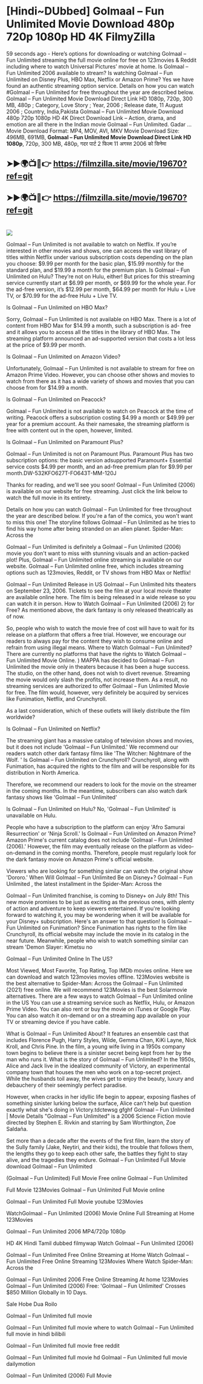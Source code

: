 # [Hindi~DUbbed] Golmaal – Fun Unlimited Movie Download 480p 720p 1080p HD 4K FilmyZilla


59 seconds ago - Here’s options for downloading or watching Golmaal – Fun Unlimited streaming the full movie online for free on 123movies & Reddit including where to watch Universal Pictures’ movie at home. Is Golmaal – Fun Unlimited 2006 available to stream? Is watching Golmaal – Fun Unlimited on Disney Plus, HBO Max, Netflix or Amazon Prime? Yes we have found an authentic streaming option service. Details on how you can watch #Golmaal – Fun Unlimited for free throughout the year are described below. Golmaal – Fun Unlimited Movie Download Direct Link HD 1080p, 720p, 300 MB, 480p ; Category, Love Story ; Year, 2006 ; Release date, 11 August 2006 ; Country, India,Pakista Golmaal – Fun Unlimited Movie Download 480p 720p 1080p HD 4K Direct Download Link – Action, drama, and emotion are all there in the Indian movie Golmaal – Fun Unlimited. Gadar ...
Movie Download Format: MP4, MOV, AVI, MKV
Movie Download Size: 496MB, 691MB, **Golmaal – Fun Unlimited Movie Download Direct Link HD 1080p**, 720p, 300 MB, 480p, गदर पार्ट 2 फिल्म 11 अगस्त 2006 को सिनेमा

## ➤►🌍📺📱👉   https://filmzilla.site/movie/19670?ref=git

## ➤►🌍📺📱👉   https://filmzilla.site/movie/19670?ref=git

#

<img src="https://image.tmdb.org/t/p/w780//vstG9R65y2GlWbmrd1KJx2Rc300.jpg" />

Golmaal – Fun Unlimited is not available to watch on Netflix. If you’re interested in other movies and shows, one can access the vast library of titles within Netflix under various subscription costs depending on the plan you choose: $9.99 per month for the basic plan, $15.99 monthly for the standard plan, and $19.99 a month for the premium plan. Is Golmaal – Fun Unlimited on Hulu? They’re not on Hulu, either! But prices for this streaming service currently start at $6.99 per month, or $69.99 for the whole year. For the ad-free version, it’s $12.99 per month, $64.99 per month for Hulu + Live TV, or $70.99 for the ad-free Hulu + Live TV.

Is Golmaal – Fun Unlimited on HBO Max?

Sorry, Golmaal – Fun Unlimited is not available on HBO Max. There is a lot of content from HBO Max for $14.99 a month, such a subscription is ad- free and it allows you to access all the titles in the library of HBO Max. The streaming platform announced an ad-supported version that costs a lot less at the price of $9.99 per month.

Is Golmaal – Fun Unlimited on Amazon Video?

Unfortunately, Golmaal – Fun Unlimited is not available to stream for free on Amazon Prime Video. However, you can choose other shows and movies to watch from there as it has a wide variety of shows and movies that you can choose from for $14.99 a month.

Is Golmaal – Fun Unlimited on Peacock?

Golmaal – Fun Unlimited is not available to watch on Peacock at the time of writing. Peacock offers a subscription costing $4.99 a month or $49.99 per year for a premium account. As their namesake, the streaming platform is free with content out in the open, however, limited.

Is Golmaal – Fun Unlimited on Paramount Plus?

Golmaal – Fun Unlimited is not on Paramount Plus. Paramount Plus has two subscription options: the basic version adsupported Paramount+ Essential service costs $4.99 per month, and an ad-free premium plan for $9.99 per month.DW-532KFO627T-FO643T-MM-120J

Thanks for reading, and we'll see you soon! Golmaal – Fun Unlimited (2006) is available on our website for free streaming. Just click the link below to watch the full movie in its entirety.

Details on how you can watch Golmaal – Fun Unlimited for free throughout the year are described below. If you're a fan of the comics, you won't want to miss this one! The storyline follows Golmaal – Fun Unlimited as he tries to find his way home after being stranded on an alien planet. Spider-Man: Across the

Golmaal – Fun Unlimited is definitely a Golmaal – Fun Unlimited (2006) movie you don't want to miss with stunning visuals and an action-packed plot! Plus, Golmaal – Fun Unlimited online streaming is available on our website. Golmaal – Fun Unlimited online free, which includes streaming options such as 123movies, Reddit, or TV shows from HBO Max or Netflix!

Golmaal – Fun Unlimited Release in US Golmaal – Fun Unlimited hits theaters on September 23, 2006. Tickets to see the film at your local movie theater are available online here. The film is being released in a wide release so you can watch it in person. How to Watch Golmaal – Fun Unlimited (2006) 2) for Free? As mentioned above, the dark fantasy is only released theatrically as of now.

So, people who wish to watch the movie free of cost will have to wait for its release on a platform that offers a free trial. However, we encourage our readers to always pay for the content they wish to consume online and refrain from using illegal means. Where to Watch Golmaal – Fun Unlimited? There are currently no platforms that have the rights to Watch Golmaal – Fun Unlimited Movie Online. ) MAPPA has decided to Golmaal – Fun Unlimited the movie only in theaters because it has been a huge success. The studio, on the other hand, does not wish to divert revenue. Streaming the movie would only slash the profits, not increase them. As a result, no streaming services are authorized to offer Golmaal – Fun Unlimited Movie for free. The film would, however, very definitely be acquired by services like Funimation, Netflix, and Crunchyroll.

As a last consideration, which of these outlets will likely distribute the film worldwide?

Is Golmaal – Fun Unlimited on Netflix?

The streaming giant has a massive catalog of television shows and movies, but it does not include 'Golmaal – Fun Unlimited.' We recommend our readers watch other dark fantasy films like 'The Witcher: Nightmare of the Wolf. ' Is Golmaal – Fun Unlimited on Crunchyroll? Crunchyroll, along with Funimation, has acquired the rights to the film and will be responsible for its distribution in North America.

Therefore, we recommend our readers to look for the movie on the streamer in the coming months. In the meantime, subscribers can also watch dark fantasy shows like 'Golmaal – Fun Unlimited'

Is Golmaal – Fun Unlimited on Hulu? No, 'Golmaal – Fun Unlimited' is unavailable on Hulu.

People who have a subscription to the platform can enjoy 'Afro Samurai Resurrection' or 'Ninja Scroll.' Is Golmaal – Fun Unlimited on Amazon Prime? Amazon Prime's current catalog does not include 'Golmaal – Fun Unlimited (2006).' However, the film may eventually release on the platform as video-on-demand in the coming months. Therefore, people must regularly look for the dark fantasy movie on Amazon Prime's official website.

Viewers who are looking for something similar can watch the original show 'Dororo.' When Will Golmaal – Fun Unlimited Be on Disney+? Golmaal – Fun Unlimited , the latest installment in the Spider-Man: Across the

Golmaal – Fun Unlimited franchise, is coming to Disney+ on July 8th! This new movie promises to be just as exciting as the previous ones, with plenty of action and adventure to keep viewers entertained. If you're looking forward to watching it, you may be wondering when it will be available for your Disney+ subscription. Here's an answer to that question! Is Golmaal – Fun Unlimited on Funimation? Since Funimation has rights to the film like Crunchyroll, its official website may include the movie in its catalog in the near future. Meanwhile, people who wish to watch something similar can stream 'Demon Slayer: Kimetsu no

Golmaal – Fun Unlimited Online In The US?

Most Viewed, Most Favorite, Top Rating, Top IMDb movies online. Here we can download and watch 123movies movies offline. 123Movies website is the best alternative to Spider-Man: Across the Golmaal – Fun Unlimited (2021) free online. We will recommend 123Movies is the best Solarmovie alternatives. There are a few ways to watch Golmaal – Fun Unlimited online in the US You can use a streaming service such as Netflix, Hulu, or Amazon Prime Video. You can also rent or buy the movie on iTunes or Google Play. You can also watch it on-demand or on a streaming app available on your TV or streaming device if you have cable.

What is Golmaal – Fun Unlimited About? It features an ensemble cast that includes Florence Pugh, Harry Styles, Wilde, Gemma Chan, KiKi Layne, Nick Kroll, and Chris Pine. In the film, a young wife living in a 1950s company town begins to believe there is a sinister secret being kept from her by the man who runs it. What is the story of Golmaal – Fun Unlimited? In the 1950s, Alice and Jack live in the idealized community of Victory, an experimental company town that houses the men who work on a top-secret project. While the husbands toil away, the wives get to enjoy the beauty, luxury and debauchery of their seemingly perfect paradise.

However, when cracks in her idyllic life begin to appear, exposing flashes of something sinister lurking below the surface, Alice can't help but question exactly what she's doing in Victory.tdctewsg gfghf Golmaal – Fun Unlimited | Movie Details "Golmaal – Fun Unlimited" is a 2006 Science Fiction movie directed by Stephen E. Rivkin and starring by Sam Worthington, Zoe Saldaña.

Set more than a decade after the events of the first film, learn the story of the Sully family (Jake, Neytiri, and their kids), the trouble that follows them, the lengths they go to keep each other safe, the battles they fight to stay alive, and the tragedies they endure. Golmaal – Fun Unlimited Full Movie download Golmaal – Fun Unlimited

(Golmaal – Fun Unlimited) Full Movie Free online Golmaal – Fun Unlimited

Full Movie 123Movies Golmaal – Fun Unlimited Full Movie online

Golmaal – Fun Unlimited Full Movie youtube 123Movies

WatchGolmaal – Fun Unlimited (2006) Movie Online Full Streaming at Home 123Movies

Golmaal – Fun Unlimited 2006 MP4/720p 1080p

HD 4K Hindi Tamil dubbed filmywap Watch Golmaal – Fun Unlimited (2006)

Golmaal – Fun Unlimited Free Online Streaming at Home Watch Golmaal – Fun Unlimited Free Online Streaming 123Movies Where Watch Spider-Man: Across the

Golmaal – Fun Unlimited 2006 Free Online Streaming At home 123Movies Golmaal – Fun Unlimited (2006) Free: 'Golmaal – Fun Unlimited' Crosses $850 Million Globally in 10 Days.

Sale Hobe Dua Roilo

Golmaal – Fun Unlimited full movie

Golmaal – Fun Unlimited full movie where to watch Golmaal – Fun Unlimited full movie in hindi bilibili

Golmaal – Fun Unlimited full movie free reddit

Golmaal – Fun Unlimited full movie hd Golmaal – Fun Unlimited full movie dailymotion

Golmaal – Fun Unlimited (2006) Full Movie